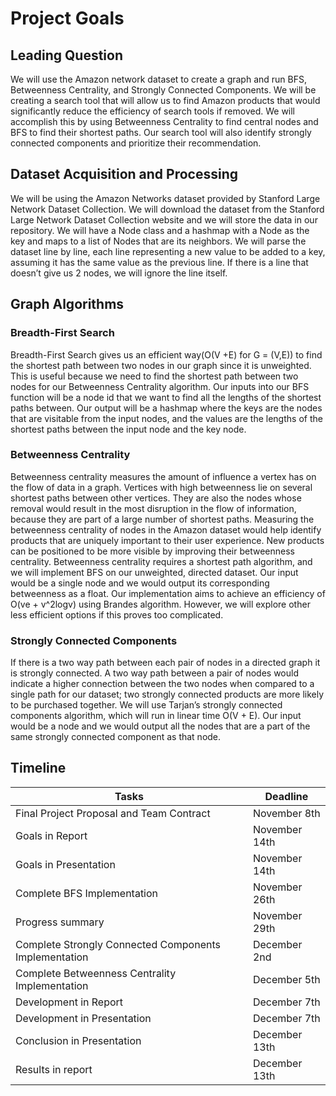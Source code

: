 # Project Goals

## Leading Question
We will use the Amazon network dataset to create a graph and run BFS, Betweenness Centrality, and Strongly Connected Components. We will be creating a search tool that will allow us to find Amazon products that would significantly reduce the efficiency of search tools if removed. We will accomplish this by using Betweenness Centrality to find central nodes and BFS to find their shortest paths. Our search tool will also identify strongly connected components and prioritize their recommendation.

## Dataset Acquisition and Processing
We will be using the Amazon Networks dataset provided by Stanford Large Network Dataset Collection. We will download the dataset from the Stanford Large Network Dataset Collection website and we will store the data in our repository. We will have a Node class and a hashmap with a Node as the key and maps to a list of Nodes that are its neighbors. We will parse the dataset line by line, each line representing a new value to be added to a key, assuming it has the same value as the previous line. If there is a line that doesn’t give us 2 nodes, we will ignore the line itself.

## Graph Algorithms

### Breadth-First Search
Breadth-First Search gives us an efficient way(O(V +E) for G = (V,E)) to find the shortest path between two nodes in our graph since it is unweighted. This is useful because we need to find the shortest path between two nodes for our Betweenness Centrality algorithm.  Our inputs into our BFS function will be a node id that we want to find all the lengths of the shortest paths between. Our output will be a hashmap where the keys are the nodes that are visitable from the input nodes, and the values are the lengths of the shortest paths between the input node and the key node.
### Betweenness Centrality
Betweenness centrality measures the amount of influence a vertex has on the flow of data in a graph. Vertices with high betweenness lie on several shortest paths between other vertices. They are also the nodes whose removal would result in the most disruption in the flow of information, because they are part of a large number of shortest paths. Measuring the betweenness centrality of nodes in the Amazon dataset would help identify products that are uniquely important to their user experience. New products can be positioned to be more visible by improving their betweenness centrality. Betweenness centrality requires a shortest path algorithm, and we will implement BFS on our unweighted, directed dataset. Our input would be a single node and we would output its corresponding betweenness as a float. Our implementation aims to achieve an efficiency of O(ve + v^2logv) using Brandes algorithm. However, we will explore other less efficient options if this proves too complicated.
### Strongly Connected Components
If there is a two way path between each pair of nodes in a directed graph it is strongly connected. A two way path between a pair of nodes would indicate a higher connection between the two nodes when compared to a single path for our dataset; two strongly connected products are more likely to be purchased together. We will use Tarjan’s strongly connected components algorithm, which will run in linear time O(V + E).  Our input would be a node and we would output all the nodes that are a part of the same strongly connected component as that node.

## Timeline

| Tasks | Deadline |
|-------|----------|
|Final Project Proposal and Team Contract|November 8th|
|Goals in Report|November 14th|
|Goals in Presentation|November 14th|
|Complete BFS Implementation|November 26th|
|Progress summary|November 29th|
|Complete Strongly Connected Components Implementation|December 2nd|
|Complete Betweenness Centrality Implementation|December 5th|
|Development in Report|December 7th|
|Development in Presentation|December 7th|
|Conclusion in Presentation|December 13th|
|Results in report|December 13th|
